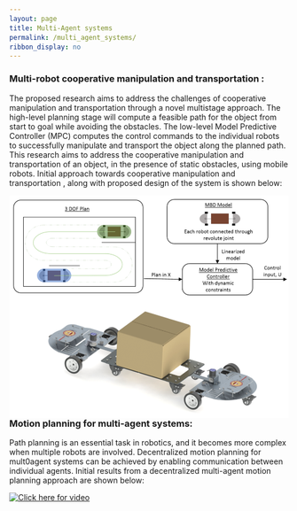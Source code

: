 ```yaml
---
layout: page
title: Multi-Agent systems
permalink: /multi_agent_systems/
ribbon_display: no
---
```


### Multi-robot cooperative manipulation and transportation :
The proposed research aims to address the challenges of cooperative manipulation and transportation through a novel multistage approach. The high-level planning stage will compute a feasible path for the object from start to goal while avoiding the obstacles. The low-level Model Predictive Controller (MPC) computes the control commands to the individual robots to successfully manipulate and transport the object along the planned path. This research aims to address the cooperative manipulation and transportation of an object, in the presence of static obstacles, using mobile robots. Initial approach towards cooperative manipulation and transportation , along with proposed design of the system is shown below:

<img style="float: left" src="/images/mobile_manipulation/mult-robot_system.png" alt="Picture not available" class="img-responsive" width=800/>

### Motion planning for multi-agent systems: 
Path planning is an essential task in robotics, and it becomes more complex when multiple robots are involved. Decentralized motion planning for mult0agent systems can be achieved by enabling communication between individual agents. Initial results from a decentralized multi-agent motion planning approach are shown below:

[![Click here for video](https://img.youtube.com/vi/fLK-2ZWy34o/maxresdefault.jpg)](https://www.youtube.com/watch?v=fLK-2ZWy34o)
